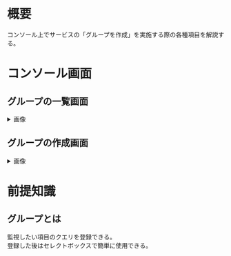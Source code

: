 # 概要
コンソール上でサービスの「グループを作成」を実施する際の各種項目を解説する。

# コンソール画面
## グループの一覧画面
<details>
<summary>画像</summary>

![image (7)](https://github.com/adgjmptwgw/infra-note/assets/66456130/ef458483-ca6b-47ea-a95e-fb34b0b095f2)

</details>

## グループの作成画面
<details>
<summary>画像</summary>

![image (8)](https://github.com/adgjmptwgw/infra-note/assets/66456130/e43e94af-5c72-4960-905b-b5149756d11d)
![image (9)](https://github.com/adgjmptwgw/infra-note/assets/66456130/b5e677bd-f1f2-4764-a0d4-e7068723c31b)

</details>



# 前提知識
## グループとは
監視したい項目のクエリを登録できる。  
登録した後はセレクトボックスで簡単に使用できる。

